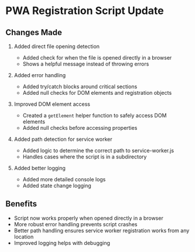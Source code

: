 # PWA Registration Script Update

## Changes Made

1. Added direct file opening detection
   - Added check for when the file is opened directly in a browser
   - Shows a helpful message instead of throwing errors

2. Added error handling
   - Added try/catch blocks around critical sections
   - Added null checks for DOM elements and registration objects

3. Improved DOM element access
   - Created a `getElement` helper function to safely access DOM elements
   - Added null checks before accessing properties

4. Added path detection for service worker
   - Added logic to determine the correct path to service-worker.js
   - Handles cases where the script is in a subdirectory

5. Added better logging
   - Added more detailed console logs
   - Added state change logging

## Benefits

- Script now works properly when opened directly in a browser
- More robust error handling prevents script crashes
- Better path handling ensures service worker registration works from any location
- Improved logging helps with debugging